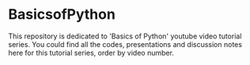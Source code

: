 # BasicsofPython
This repository is dedicated to 'Basics of Python' youtube video tutorial series. You could find all the codes, presentations and discussion notes here for this tutorial series, order by video number.
